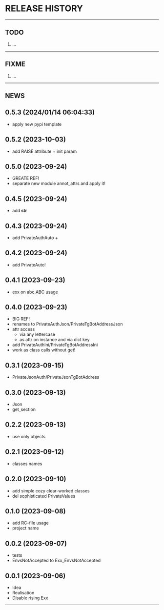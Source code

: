 # RELEASE HISTORY

********************************************************************************
## TODO
1. ...  

********************************************************************************
## FIXME
1. ...  

********************************************************************************
## NEWS

0.5.3 (2024/01/14 06:04:33)
------------------------------
- apply new pypi template  

0.5.2 (2023-10-03)
-------------------
- add RAISE attribute + init param

0.5.0 (2023-09-24)
-------------------
- GREATE REF!  
- separate new module annot_attrs and apply it!

0.4.5 (2023-09-24)
-------------------
- add __str__

0.4.3 (2023-09-24)
-------------------
- add PrivateAuthAuto +

0.4.2 (2023-09-24)
-------------------
- add PrivateAuto!

0.4.1 (2023-09-23)
-------------------
- exx on abc.ABC usage 

0.4.0 (2023-09-23)
-------------------
- BIG REF!
- renames to PrivateAuthJson/PrivateTgBotAddressJson
- attr access
  - via any lettercase 
  - as attr on instance and via dict key
- add PrivateAuthIni/PrivateTgBotAddressIni
- work as class calls without get!

0.3.1 (2023-09-15)
-------------------
- PrivateJsonAuth/PrivateJsonTgBotAddress

0.3.0 (2023-09-13)
-------------------
- Json
- get_section

0.2.2 (2023-09-13)
-------------------
- use only objects

0.2.1 (2023-09-12)
-------------------
- classes names

0.2.0 (2023-09-10)
-------------------
- add simple cozy clear-worked classes
- del sophisticated PrivateValues

0.1.0 (2023-09-08)
-------------------
- add RC-file usage
- project name 

0.0.2 (2023-09-07)
-------------------
- tests
- EnvsNotAccepted to Exx_EnvsNotAccepted

0.0.1 (2023-09-06)
-------------------
- Idea
- Realisation
- Disable rising Exx 


********************************************************************************
